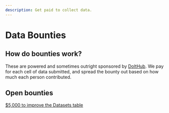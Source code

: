 ```yaml
---
description: Get paid to collect data.
---
```


# Data Bounties

## How do bounties work?

These are powered and sometimes outright sponsored by [DoltHub](https://www.dolthub.com/). We pay for each cell of data submitted, and spread the bounty out based on how much each person contributed.

## Open bounties

[$5,000 to improve the Datasets table](https://www.dolthub.com/repositories/pdap/datasets/bounties/3c259649-762e-438b-a538-b14be4d0507a)

